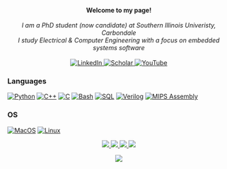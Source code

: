 <p align="center">
    <b>Welcome to my page!</b><br><br>
    <i>
        I am a PhD student (now candidate) at Southern Illinois Univeristy, Carbondale <br>
        I study Electrical & Computer Engineering with a focus on embedded systems software <br>
    </i><br>
    <a href="https://www.linkedin.com/in/shivamkundan">
        <img src="https://img.shields.io/badge/LinkedIn-black?style=flat-square&logo=linkedin" alt="LinkedIn">
    </a>
    <a href="https://scholar.google.com/citations?user=tilQMOkAAAAJ&hl=en&oi=ao">
        <img src="https://img.shields.io/badge/Google Scholar-black?style=flat-square&logo=googlescholar" alt="Scholar">
    </a>
    <a href="https://www.youtube.com/@shivamkundan1">
        <img src="https://img.shields.io/badge/YouTube-black?style=flat-square&logo=youtube" alt="YouTube">
    </a>
</p>


### Languages
[![Python](https://img.shields.io/badge/python-black?style=for-the-badge&logo=python)](https://github.com/shivamkundan?tab=repositories&q=&type=&language=python&sort=)
[![C++](https://img.shields.io/badge/c++-black?style=for-the-badge&logo=cplusplus)](https://github.com/shivamkundan?tab=repositories&q=&type=&language=c%2B%2B&sort=)
[![C](https://img.shields.io/badge/c-black?style=for-the-badge&logo=c)](https://github.com/shivamkundan?tab=repositories&q=&type=&language=c&sort=)
[![Bash](https://img.shields.io/badge/bash-black?style=for-the-badge&logo=gnu-bash&logoColor=white)](https://github.com/shivamkundan)
[![SQL](https://img.shields.io/badge/sql-black?style=for-the-badge&logo=mysql)](https://github.com/shivamkundan)
[![Verilog](https://img.shields.io/badge/-Verilog-black?style=for-the-badge&logo=v)](https://github.com/shivamkundan?tab=repositories&q=&type=&language=verilog&sort=)
[![MIPS Assembly](https://img.shields.io/badge/-Assembly(MIPS)-black?style=for-the-badge)](https://github.com/shivamkundan)

### OS
[![MacOS](https://img.shields.io/badge/-MacOS-black?style=for-the-badge&logo=Apple)](https://github.com/shivamkundan)
[![Linux](https://img.shields.io/badge/linux-black?style=for-the-badge&logo=Linux)](https://github.com/shivamkundan)


<p align="center">
  <a href="https://github.com/shivamkundan">
    <img src="http://github-profile-summary-cards.vercel.app/api/cards/profile-details?username=shivamkundan&theme=transparent" />
  </a>
  <a href="https://github.com/shivamkundan">
    <img src="https://github-readme-streak-stats.herokuapp.com/?user=shivamkundan&hide_border=true&card_width=338&theme=transparent" />
  </a>
  <a href="https://github.com/shivamkundan?tab=repositories">
    <img src="http://github-profile-summary-cards.vercel.app/api/cards/stats?username=shivamkundan&theme=transparent" />
  </a>
  <a href="https://github.com/shivamkundan">
    <img src="https://github-readme-stats.vercel.app/api/top-langs/?username=shivamkundan&langs_count=10&exclude_repo=&hide=jupyter%20notebook,vim%20script,cmake,javascript,makefile,batchfile,emacs%20lisp,css,html&layout=default&card_width=699&hide_border=true&theme=transparent" />
  </a>
</p>


<p align="center">
  <a href="https://github.com/shivamkundan">
    <img src="https://komarev.com/ghpvc/?username=shivamkundan&color=blue&style=flat)" />
  </a>
</p>

<!--
**shivamkundan/shivamkundan** is a ✨ _special_ ✨ repository because its `README.md` (this file) appears on your GitHub profile.

Here are some ideas to get you started:

- 🔭 I’m currently working on ...
- 🌱 I’m currently learning ...
- 👯 I’m looking to collaborate on ...
- 🤔 I’m looking for help with ...
- 💬 Ask me about ...
- 📫 How to reach me: ...
- 😄 Pronouns: ...
- ⚡ Fun fact: ...
-->
